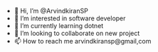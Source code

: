 - 👋 Hi, I’m @ArvindkiranSP
- 👀 I’m interested in software developer
- 🌱 I’m currently learning dotnet
- 💞️ I’m looking to collaborate on new project
- 📫 How to reach me arvindkiransp@gmail,com

<!---
ArvindkiranSP/ArvindkiranSP is a ✨ special ✨ repository because its `README.md` (this file) appears on your GitHub profile.
You can click the Preview link to take a look at your changes.
--->
